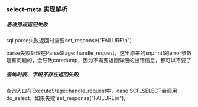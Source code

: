 ### select-meta 实现解析

##### 语法错误返回失败

sql parse失败返回时需要set_response("FAILURE\n")

parse失败处理在ParseStage::handle_request，这里原来的snprintf的error参数是有问题的，会导致coredump，因为不需要返回详细的出错信息，都可以不要了

##### 查询时表、字段不存在返回失败

查询入口在ExecuteStage::handle_request中，case SCF_SELECT会调用do_select，如果失败 set_response("FAILURE\n");

